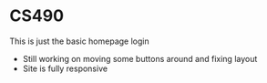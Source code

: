 # CS490

This is just the basic homepage login
- Still working on moving some buttons around and fixing layout
- Site is fully responsive
